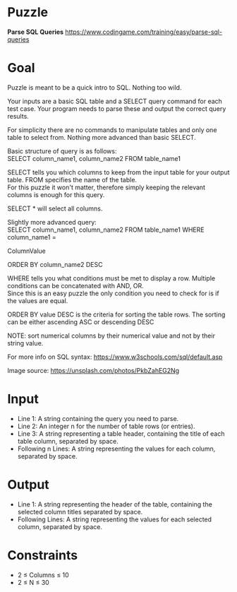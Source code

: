# Puzzle
**Parse SQL Queries** https://www.codingame.com/training/easy/parse-sql-queries

# Goal
Puzzle is meant to be a quick intro to SQL. Nothing too wild.

Your inputs are a basic SQL table and a SELECT query command for each test case. Your program needs to parse these and output the correct query results.

For simplicity there are no commands to manipulate tables and only one table to select from. Nothing more advanced than basic SELECT.

Basic structure of query is as follows:  
SELECT column_name1, column_name2 FROM table_name1

SELECT tells you which columns to keep from the input table for your output table. FROM specifies the name of the table.  
For this puzzle it won't matter, therefore simply keeping the relevant columns is enough for this query.  

SELECT * will select all columns.

Slightly more advanced query:  
SELECT column_name1, column_name2 FROM table_name1 WHERE column_name1 =

ColumnValue

ORDER BY column_name2 DESC

WHERE tells you what conditions must be met to display a row. Multiple conditions can be concatenated with AND, OR.  
Since this is an easy puzzle the only condition you need to check for is if the values are equal.

ORDER BY value DESC is the criteria for sorting the table rows. The sorting can be either ascending ASC or descending DESC

NOTE: sort numerical columns by their numerical value and not by their string value.

For more info on SQL syntax: https://www.w3schools.com/sql/default.asp

Image source: https://unsplash.com/photos/PkbZahEG2Ng

# Input
* Line 1: A string containing the query you need to parse.
* Line 2: An integer n for the number of table rows (or entries).
* Line 3: A string representing a table header, containing the title of each table column, separated by space.
* Following n Lines: A string representing the values for each column, separated by space.

# Output
* Line 1: A string representing the header of the table, containing the selected column titles separated by space.
* Following Lines: A string representing the values for each selected column, separated by space.

# Constraints
* 2 ≤ Columns ≤ 10
* 2 ≤ N ≤ 30
